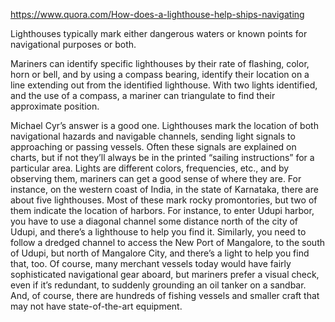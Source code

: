 https://www.quora.com/How-does-a-lighthouse-help-ships-navigating

Lighthouses typically mark either dangerous waters or known points for navigational purposes or both.

Mariners can identify specific lighthouses by their rate of flashing, color, horn or bell, and by using a compass bearing, identify their location on a line extending out from the identified lighthouse. With two lights identified, and the use of a compass, a mariner can triangulate to find their approximate position.



Michael Cyr’s answer is a good one. Lighthouses mark the location of both navigational hazards and navigable channels, sending light signals to approaching or passing vessels. Often these signals are explained on charts, but if not they’ll always be in the printed “sailing instructions” for a particular area. Lights are different colors, frequencies, etc., and by observing them, mariners can get a good sense of where they are. For instance, on the western coast of India, in the state of Karnataka, there are about five lighthouses. Most of these mark rocky promontories, but two of them indicate the location of harbors. For instance, to enter Udupi harbor, you have to use a diagonal channel some distance north of the city of Udupi, and there’s a lighthouse to help you find it. Similarly, you need to follow a dredged channel to access the New Port of Mangalore, to the south of Udupi, but north of Mangalore City, and there’s a light to help you find that, too. Of course, many merchant vessels today would have fairly sophisticated navigational gear aboard, but mariners prefer a visual check, even if it’s redundant, to suddenly grounding an oil tanker on a sandbar. And, of course, there are hundreds of fishing vessels and smaller craft that may not have state-of-the-art equipment.


